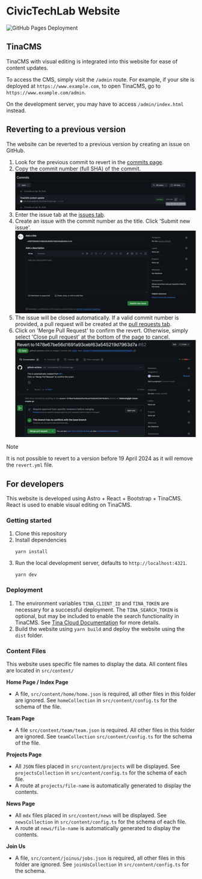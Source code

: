 # CivicTechLab Website

![GitHub Pages Deployment](https://github.com/civictechlab/civictechlab.github.io/actions/workflows/deploy.yml/badge.svg)

## TinaCMS

TinaCMS with visual editing is integrated into this website for ease of content updates.

To access the CMS, simply visit the `/admin` route. For example, if your site is deployed at `https://www.example.com`, to open TinaCMS, go to `https://www.example.com/admin`.

On the development server, you may have to access `/admin/index.html` instead.

## Reverting to a previous version

The website can be reverted to a previous version by creating an issue on GitHub.

1. Look for the previous commit to revert in the [commits page](../../commits).
2. Copy the commit number (full SHA) of the commit.
   ![Step 2](/img/step-2.png)
3. Enter the issue tab at the [issues tab](../../issues).
4. Create an issue with the commit number as the title. Click 'Submit new issue'.
   ![Step 4](img/step-4.png)
5. The issue will be closed automatically. If a valid commit number is provided, a pull request will be created at the [pull requests tab](../../pulls).
6. Click on 'Merge Pull Request' to confirm the revert. Otherwise, simply select 'Close pull request' at the bottom of the page to cancel.
   ![Step 6](img/step-6.png)

> [!NOTE]  
> It is not possible to revert to a version before 19 April 2024 as it will remove the `revert.yml` file.

## For developers

This website is developed using Astro + React + Bootstrap + TinaCMS. React is used to enable visual editing on TinaCMS.

### Getting started

1. Clone this repository
2. Install dependencies
   ```
   yarn install
   ```
3. Run the local development server, defaults to `http://localhost:4321`.
   ```
   yarn dev
   ```

### Deployment

1. The environment variables `TINA_CLIENT_ID` and `TINA_TOKEN` are necessary for a successful deployment. The `TINA_SEARCH_TOKEN` is optional, but may be included to enable the search functionality in TinaCMS. See [Tina Cloud Documentation](https://tina.io/docs/tina-cloud/overview/) for more details.
2. Build the website using `yarn build` and deploy the website using the `dist` folder.

### Content Files

This website uses specific file names to display the data. All content files are located in `src/content/`

**Home Page / Index Page**

- A file, `src/content/home/home.json` is required, all other files in this folder are ignored. See `homeCollection` in `src/content/config.ts` for the schema of the file.

**Team Page**

- A file `src/content/team/team.json` is required. All other files in this folder are ignored. See `teamCollection` `src/content/config.ts` for the schema of the file.

**Projects Page**

- All `JSON` files placed in `src/content/projects` will be displayed. See `projectsCollection` in `src/content/config.ts` for the schema of each file.
- A route at `projects/file-name` is automatically generated to display the contents.

**News Page**

- All `mdx` files placed in `src/content/news` will be displayed. See `newsCollection` in `src/content/config.ts` for the schema of each file.
- A route at `news/file-name` is automatically generated to display the contents.

**Join Us**

- A file, `src/content/joinus/jobs.json` is required, all other files in this folder are ignored. See `joinUsCollection` in `src/content/config.ts` for the schema.
